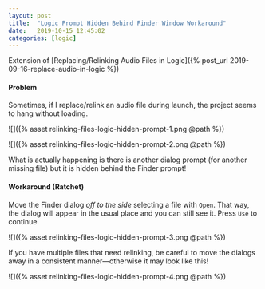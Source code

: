 ```yaml
---
layout: post
title:  "Logic Prompt Hidden Behind Finder Window Workaround"
date:   2019-10-15 12:45:02
categories: [logic]
---
```


Extension of [Replacing/Relinking Audio Files in Logic]({% post_url 2019-09-16-replace-audio-in-logic %})

#### Problem

Sometimes, if I replace/relink an audio file during launch, the project seems to hang without loading.

![]({% asset relinking-files-logic-hidden-prompt-1.png @path %})

![]({% asset relinking-files-logic-hidden-prompt-2.png @path %})

What is actually happening is there is another dialog prompt (for another missing file) but it is hidden behind the Finder prompt!

#### Workaround (Ratchet)

Move the Finder dialog *off to the side* selecting a file with `Open`. That way, the dialog will appear in the usual place and you can still see it. Press `Use` to continue.

![]({% asset relinking-files-logic-hidden-prompt-3.png @path %})

If you have multiple files that need relinking, be careful to move the dialogs away in a consistent manner—otherwise it may look like this!

![]({% asset relinking-files-logic-hidden-prompt-4.png @path %})
